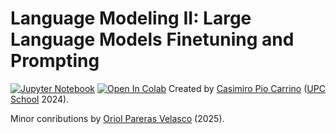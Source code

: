 # Language Modeling II: Large Language Models Finetuning and Prompting

[![Jupyter Notebook](https://img.shields.io/badge/Jupyter-Notebook-green.svg)](./lab_llm_finetuning_and_prompting_todo.ipynb) [![Open In Colab](https://colab.research.google.com/assets/colab-badge.svg)](https://colab.research.google.com/github/telecombcn-dl/labs-all/blob/main/labs/llm_finetuning_and_prompting/lab_llm_finetuning_and_prompting_todo.ipynb)
Created by [Casimiro Pio Carrino](https://www.linkedin.com/in/casimiro-pio-carrino/) ([UPC School](https://www.talent.upc.edu/ing/estudis/formacio/curs/310400/postgrau-artificial-intelligence-deep-learning/) 2024).

Minor conributions by [Oriol Pareras Velasco](https://www.linkedin.com/in/oriol-pareras/) (2025).